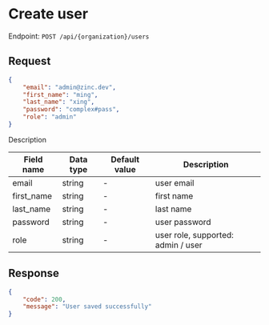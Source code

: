 # Create user

Endpoint: `POST /api/{organization}/users`

## Request

```json
{
	"email": "admin@zinc.dev",
	"first_name": "ming",
	"last_name": "xing",
	"password": "complex#pass",
	"role": "admin"
}
```

Description

| Field name | Data type | Default value | Description |
|------------|-----------|---------------|-------------|
| email      | string    | -             | user email |
| first_name | string    | -             | first name |
| last_name  | string    | -             | last name |
| password   | string    | -             | user password |
| role       | string    | -             | user role, supported: admin / user |

## Response

```json
{
	"code": 200,
	"message": "User saved successfully"
}
```
